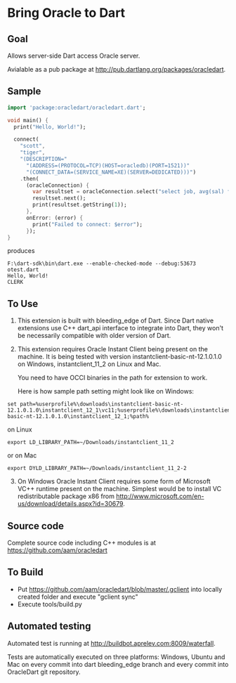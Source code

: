 Bring Oracle to Dart
===

Goal
---
Allows server-side Dart access Oracle server.

Avialable as a pub package at http://pub.dartlang.org/packages/oracledart.

Sample
---
```dart
import 'package:oracledart/oracledart.dart';

void main() {
  print("Hello, World!");

  connect(
    "scott",
    "tiger",
    "(DESCRIPTION="
      "(ADDRESS=(PROTOCOL=TCP)(HOST=oracledb)(PORT=1521))"
      "(CONNECT_DATA=(SERVICE_NAME=XE)(SERVER=DEDICATED)))")
    .then(
      (oracleConnection) {
        var resultset = oracleConnection.select("select job, avg(sal) from emp group by job");
        resultset.next();
        print(resultset.getString(1));
      },
      onError: (error) {
        print("Failed to connect: $error");
      });
}
```

produces

```shell
F:\dart-sdk\bin\dart.exe --enable-checked-mode --debug:53673 otest.dart
Hello, World!
CLERK
```

To Use
---

1. This extension is built with bleeding_edge of Dart. 
   Since Dart native extensions use C++ dart_api interface to integrate into Dart, they won't be necessarily compatible with older version of Dart.

2. This extension requires Oracle Instant Client being present on the machine.
   It is being tested with version instantclient-basic-nt-12.1.0.1.0 on Windows, instantclient_11_2 on Linux and Mac.

   You need to have OCCI binaries in the path for extension to work.

   Here is how sample path setting might look like on Windows:
```shell
set path=%userprofile%\downloads\instantclient-basic-nt-12.1.0.1.0\instantclient_12_1\vc11;%userprofile%\downloads\instantclient-basic-nt-12.1.0.1.0\instantclient_12_1;%path%
```
   on Linux
```shell
export LD_LIBRARY_PATH=~/Downloads/instantclient_11_2
```
   or on Mac
```shell
export DYLD_LIBRARY_PATH=~/Downloads/instantclient_11_2-2
```

3. On Windows Oracle Instant Client requires some form of Microsoft VC++ runtime present on the machine. Simplest would be to install VC redistributable package x86 from http://www.microsoft.com/en-us/download/details.aspx?id=30679.

Source code
---

Complete source code including C++ modules is at https://github.com/aam/oracledart

To Build
---

- Put https://github.com/aam/oracledart/blob/master/.gclient into locally created folder and execute "gclient sync"
- Execute tools/build.py

Automated testing
---

Automated test is running at http://buildbot.aprelev.com:8009/waterfall.

Tests are automatically executed on three platforms: Windows, Ubuntu and Mac on every commit into dart bleeding_edge branch and every commit into OracleDart git repository.
